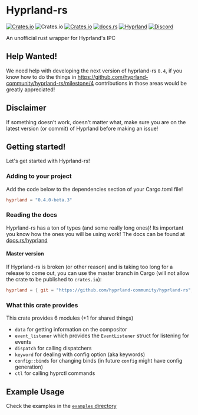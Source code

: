 # Hyprland-rs

[![Crates.io](https://img.shields.io/crates/v/hyprland)](https://crates.io/crates/hyprland)
![Crates.io](https://img.shields.io/crates/d/hyprland)
[![Crates.io](https://img.shields.io/crates/l/hyprland)](https://www.gnu.org/licenses/gpl-3.0.html)
[![docs.rs](https://img.shields.io/docsrs/hyprland)](https://docs.rs/hyprland)
[![Hyprland](https://img.shields.io/badge/Made%20for-Hyprland-blue)](https://github.com/hyprwm/Hyprland)
[![Discord](https://img.shields.io/discord/1055990214411169892?label=discord)](https://discord.gg/zzWqvcKRMy)

An unofficial rust wrapper for Hyprland's IPC

## Help Wanted!
We need help with developing the next version of hyprland-rs `0.4`,
if you know how to do the things in <https://github.com/hyprland-community/hyprland-rs/milestone/4>
contributions in those areas would be greatly appreciated!

## Disclaimer

If something doesn't work, doesn't matter what,
make sure you are on the latest version (or commit) of Hyprland before making an issue!

## Getting started!

Let's get started with Hyprland-rs!

### Adding to your project

Add the code below to the dependencies section of your Cargo.toml file!

```toml
hyprland = "0.4.0-beta.3"
```

### Reading the docs

Hyprland-rs has a ton of types (and some really long ones)! Its important you know how the ones you will be using work!
The docs can be found at [docs.rs/hyprland](https://docs.rs/hyprland)

#### Master version

If Hyprland-rs is broken (or other reason) and is taking too long for a release to come out,
you can use the master branch in Cargo (will not allow the crate to be published to `crates.io`):

```toml
hyprland = { git = "https://github.com/hyprland-community/hyprland-rs", branch = "master" }
```

### What this crate provides

This crate provides 6 modules (+1 for shared things)

- `data` for getting information on the compositor
- `event_listener` which provides the `EventListener` struct for listening for events
- `dispatch` for calling dispatchers
- `keyword` for dealing with config option (aka keywords)
- `config::binds` for changing binds (in future `config` might have config generation)
- `ctl` for calling hyprctl commands

## Example Usage

Check the examples in the [`examples` directory](https://github.com/hyprland-community/hyprland-rs/tree/master/examples)
